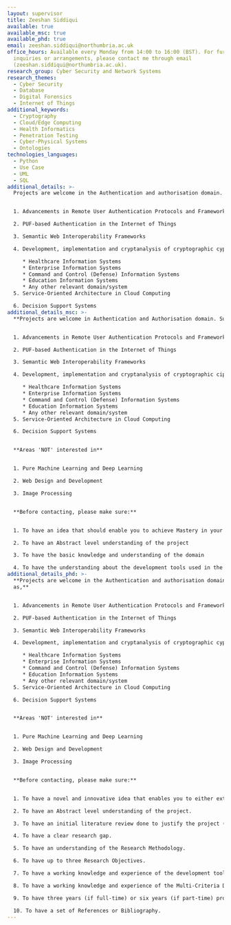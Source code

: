 ```yaml
---
layout: supervisor
title: Zeeshan Siddiqui
available: true
available_msc: true
available_phd: true
email: zeeshan.siddiqui@northumbria.ac.uk
office_hours: Available every Monday from 14:00 to 16:00 (BST). For further
  inquiries or arrangements, please contact me through email
  (zeeshan.siddiqui@northumbria.ac.uk).
research_group: Cyber Security and Network Systems
research_themes:
  - Cyber Security
  - Database
  - Digital Forensics
  - Internet of Things
additional_keywords:
  - Cryptography
  - Cloud/Edge Computing
  - Health Informatics
  - Penetration Testing
  - Cyber-Physical Systems
  - Ontologies
technologies_languages:
  - Python
  - Use Case
  - UML
  - SQL
additional_details: >-
  Projects are welcome in the Authentication and authorisation domain. Such as,


  1. Advancements in Remote User Authentication Protocols and Frameworks

  2. PUF-based Authentication in the Internet of Things

  3. Semantic Web Interoperability Frameworks

  4. Development, implementation and cryptanalysis of cryptographic cyphers and protocols in,

     * Healthcare Information Systems
     * Enterprise Information Systems
     * Command and Control (Defense) Information Systems
     * Education Information Systems
     * Any other relevant domain/system
  5. Service-Oriented Architecture in Cloud Computing

  6. Decision Support Systems
additional_details_msc: >-
  **Projects are welcome in Authentication and Authorisation domain. Such as,**


  1. Advancements in Remote User Authentication Protocols and Frameworks

  2. PUF-based Authentication in the Internet of Things

  3. Semantic Web Interoperability Frameworks

  4. Development, implementation and cryptanalysis of cryptographic ciphers and protocols in,

     * Healthcare Information Systems
     * Enterprise Information Systems
     * Command and Control (Defense) Information Systems
     * Education Information Systems
     * Any other relevant domain/system
  5. Service-Oriented Architecture in Cloud Computing

  6. Decision Support Systems


  **Areas 'NOT' interested in**


  1. Pure Machine Learning and Deep Learning

  2. Web Design and Development

  3. Image Processing


  **Before contacting, please make sure:**


  1. To have an idea that should enable you to achieve Mastery in your project (at the MSc level, there is no requirement to have a unique and novel idea, however, the idea should challenge you to achieve a Postgraduate level of Mastery we are looking into).

  2. To have an Abstract level understanding of the project

  3. To have the basic knowledge and understanding of the domain

  4. To have the understanding about the development tools used in the project
additional_details_phd: >-
  **Projects are welcome in the Authentication and authorisation domain. Such
  as,**


  1. Advancements in Remote User Authentication Protocols and Frameworks

  2. PUF-based Authentication in the Internet of Things

  3. Semantic Web Interoperability Frameworks

  4. Development, implementation and cryptanalysis of cryptographic cyphers and protocols in,

     * Healthcare Information Systems
     * Enterprise Information Systems
     * Command and Control (Defense) Information Systems
     * Education Information Systems
     * Any other relevant domain/system
  5. Service-Oriented Architecture in Cloud Computing

  6. Decision Support Systems


  **Areas 'NOT' interested in**


  1. Pure Machine Learning and Deep Learning

  2. Web Design and Development

  3. Image Processing


  **Before contacting, please make sure:**


  1. To have a novel and innovative idea that enables you to either extend the existing work or propose a new solution to address the problem.

  2. To have an Abstract level understanding of the project.

  3. To have an initial literature review done to justify the project (10-15 studies).

  4. To have a clear research gap.

  5. To have an understanding of the Research Methodology.

  6. To have up to three Research Objectives.

  7. To have a working knowledge and experience of the development tools used in the project.

  8. To have a working knowledge and experience of the Multi-Criteria Decision Analysis tools used in Comparative Analysis.

  9. To have three years (if full-time) or six years (if part-time) project plan (Gantt Chart).

  10. To have a set of References or Bibliography.
---
```

